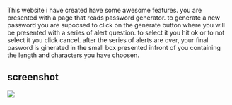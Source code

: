 This website i have created have some awesome features. 
you are presented with a page that reads password generator.
to generate a new password you are supoosed to click on the generate button where you will be presented with a series of alert question.
to select it you hit ok or to not select it you click cancel. 
after the series of alerts are over, your final pasword is ginerated in the small box presented infront of you containing the length and characters you have choosen.


## screenshot 

![](../images/)